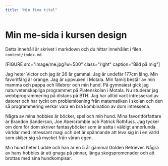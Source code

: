 ```yaml
---
title: "Min fina titel"
---
```

Min me-sida i kursen design
=========================

Detta innehåll är skrivet i markdown och du hittar innehållet i filen `content/index.md`.

[FIGURE src="image/me.jpg?w=500" class="right" caption="Bild på mig"]

Jag heter Victor och jag är 26 år gammal. Jag är undefär 177cm lång. Min favoritfärg är orange. Jag är uppvuxen i Motala. Min familj består av min mamma och pappa och lillebror och min hund. På gymnaiest gick jag naturvetenskapliga programmet på Platenskolan i Motala. Nu studerar jag webbprogrammering på distans på BTH. Jag har alltid varit intresserad av datorer och har tyckt om problemlösning från matematiken i skolan och den så programmering verkar vara en bra kombination av dom intressena.

Några av mina hobbies är böcker, spel och min hund. Mina favoritförfattare är Brandon Sanderson, Joe Abercrombie och Patrick Rothfuss. Jag tycker om dom för dom skriver fantasyböcker som är satta i väldigt annorlunda världar med intressant magi och det är spännande att leva sig in i en värld som skiljer sig så mycket från våran egen.

Min hund heter Ludde och han är en 5 år gammal Golden Retriever. Några av hans hobbies är att gnaga på pinnar, långa skogspromenader och att brottas med sina hundkompisar.
